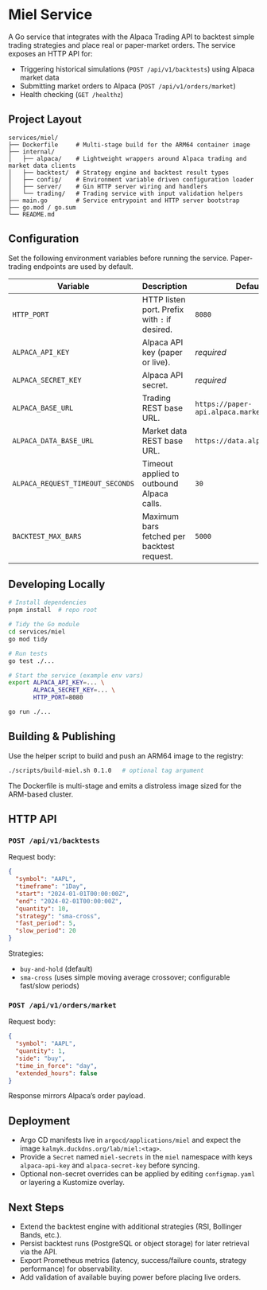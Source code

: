 # Miel Service

A Go service that integrates with the Alpaca Trading API to backtest simple trading strategies and place real or paper-market orders. The service exposes an HTTP API for:

- Triggering historical simulations (`POST /api/v1/backtests`) using Alpaca market data
- Submitting market orders to Alpaca (`POST /api/v1/orders/market`)
- Health checking (`GET /healthz`)

## Project Layout

```
services/miel/
├── Dockerfile     # Multi-stage build for the ARM64 container image
├── internal/
│   ├── alpaca/    # Lightweight wrappers around Alpaca trading and market data clients
│   ├── backtest/  # Strategy engine and backtest result types
│   ├── config/    # Environment variable driven configuration loader
│   ├── server/    # Gin HTTP server wiring and handlers
│   └── trading/   # Trading service with input validation helpers
├── main.go        # Service entrypoint and HTTP server bootstrap
├── go.mod / go.sum
└── README.md
```

## Configuration

Set the following environment variables before running the service. Paper-trading endpoints are used by default.

| Variable | Description | Default |
| --- | --- | --- |
| `HTTP_PORT` | HTTP listen port. Prefix with `:` if desired. | `8080` |
| `ALPACA_API_KEY` | Alpaca API key (paper or live). | _required_ |
| `ALPACA_SECRET_KEY` | Alpaca API secret. | _required_ |
| `ALPACA_BASE_URL` | Trading REST base URL. | `https://paper-api.alpaca.markets` |
| `ALPACA_DATA_BASE_URL` | Market data REST base URL. | `https://data.alpaca.markets` |
| `ALPACA_REQUEST_TIMEOUT_SECONDS` | Timeout applied to outbound Alpaca calls. | `30` |
| `BACKTEST_MAX_BARS` | Maximum bars fetched per backtest request. | `5000` |

## Developing Locally

```bash
# Install dependencies
pnpm install  # repo root

# Tidy the Go module
cd services/miel
go mod tidy

# Run tests
go test ./...

# Start the service (example env vars)
export ALPACA_API_KEY=... \
       ALPACA_SECRET_KEY=... \
       HTTP_PORT=8080

go run ./...
```

## Building & Publishing

Use the helper script to build and push an ARM64 image to the registry:

```bash
./scripts/build-miel.sh 0.1.0   # optional tag argument
```

The Dockerfile is multi-stage and emits a distroless image sized for the ARM-based cluster.

## HTTP API

### `POST /api/v1/backtests`

Request body:

```json
{
  "symbol": "AAPL",
  "timeframe": "1Day",
  "start": "2024-01-01T00:00:00Z",
  "end": "2024-02-01T00:00:00Z",
  "quantity": 10,
  "strategy": "sma-cross",
  "fast_period": 5,
  "slow_period": 20
}
```

Strategies:

- `buy-and-hold` (default)
- `sma-cross` (uses simple moving average crossover; configurable fast/slow periods)

### `POST /api/v1/orders/market`

Request body:

```json
{
  "symbol": "AAPL",
  "quantity": 1,
  "side": "buy",
  "time_in_force": "day",
  "extended_hours": false
}
```

Response mirrors Alpaca’s order payload.

## Deployment

- Argo CD manifests live in `argocd/applications/miel` and expect the image `kalmyk.duckdns.org/lab/miel:<tag>`.
- Provide a `Secret` named `miel-secrets` in the `miel` namespace with keys `alpaca-api-key` and `alpaca-secret-key` before syncing.
- Optional non-secret overrides can be applied by editing `configmap.yaml` or layering a Kustomize overlay.

## Next Steps

- Extend the backtest engine with additional strategies (RSI, Bollinger Bands, etc.).
- Persist backtest runs (PostgreSQL or object storage) for later retrieval via the API.
- Export Prometheus metrics (latency, success/failure counts, strategy performance) for observability.
- Add validation of available buying power before placing live orders.

